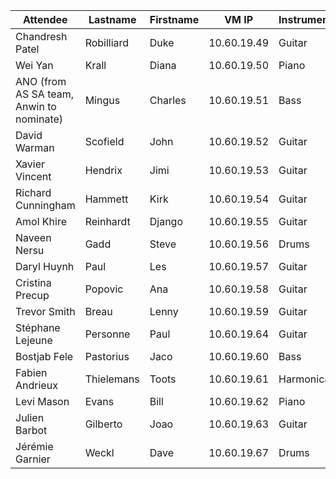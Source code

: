 | Attendee | Lastname | Firstname | VM IP | Instrument |
| --- | --- | --- | --- | --- |
| Chandresh Patel | Robilliard | Duke | 10.60.19.49 | Guitar |
| Wei Yan	| Krall |	Diana |	10.60.19.50 |	Piano|
| ANO (from AS SA team, Anwin to nominate) |Mingus | Charles | 10.60.19.51 | Bass |
| David Warman | Scofield | John | 10.60.19.52 | Guitar |
| Xavier Vincent | Hendrix | Jimi | 10.60.19.53 | Guitar |
| Richard Cunningham | Hammett | Kirk | 10.60.19.54 | Guitar |
| Amol Khire | Reinhardt | Django | 10.60.19.55 | Guitar |
| Naveen Nersu | Gadd | Steve | 10.60.19.56 | Drums |
| Daryl Huynh | Paul | Les | 10.60.19.57 | Guitar |
| Cristina Precup | Popovic | Ana | 10.60.19.58 | Guitar |
| Trevor Smith | Breau | Lenny | 10.60.19.59 | Guitar |
| Stéphane Lejeune | Personne | Paul | 10.60.19.64 | Guitar |
| Bostjab Fele | Pastorius | Jaco | 10.60.19.60 | Bass |
| Fabien Andrieux | Thielemans | Toots | 10.60.19.61 | Harmonica |
| Levi Mason | Evans | Bill | 10.60.19.62 | Piano |
| Julien Barbot | Gilberto | Joao | 10.60.19.63 | Guitar |
| Jérémie Garnier | Weckl | Dave | 10.60.19.67 | Drums|
